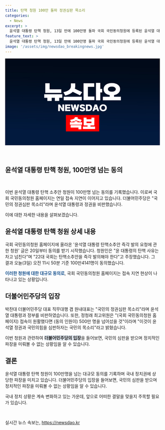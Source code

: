 ```yaml
---
title: 탄핵 청원 100만 돌파 정권심판 목소리
categories:
  - News
excerpt: >
  윤석열 대통령 탄핵 청원, 13일 만에 100만명 돌파 국회 국민동의청원에 등록된 윤석열 대통령 탄핵소추안 청원이 시작된 지 13일 만에 100만 명을 넘는 동의를 받았다. 청원인은 윤 대통령의 탄핵 사유는 차고 넘친다며 22대 국회는 탄핵소추안을 즉각 발의해야 한다고 주장했으며, 박찬대 민주당 대표는 국민의 정권심판 목소리라며 윤석열 대통령과 정부를 비판했다. 관련 의원들은 접속 지연과 함께 더 많은 동의가 있었을 것이라며 국민의 목소리로 보는 바를 강조했다. 
feature_text: >
  윤석열 대통령 탄핵 청원, 13일 만에 100만명 돌파 국회 국민동의청원에 등록된 윤석열 대통령 탄핵소추안 청원이 시작된 지 13일 만에 100만 명을 넘는 동의를 받았다. 청원인은 윤 대통령의 탄핵 사유는 차고 넘친다며 22대 국회는 탄핵소추안을 즉각 발의해야 한다고 주장했으며, 박찬대 민주당 대표는 국민의 정권심판 목소리라며 윤석열 대통령과 정부를 비판했다. 관련 의원들은 접속 지연과 함께 더 많은 동의가 있었을 것이라며 국민의 목소리로 보는 바를 강조했다. 
image: '/assets/img/newsdao_breakingnews.jpg'
---
```


<p><img src="/assets/img/newsdao_breakingnews.jpg" alt="firstkoreanews 속보" /></p>

<p data-ke-size="size16">&nbsp;</p>

<h2 data-ke-size="size26">윤석열 대통령 탄핵 청원, 100만명 넘는 동의</h2>

<p data-ke-size="size16">&nbsp;</p>

<p>이번 윤석열 대통령 탄핵 소추안 청원이 100만명 넘는 동의를 기록했습니다. 이로써 국회 국민동의청원 홈페이지는 연일 접속 지연이 이어지고 있습니다. 더불어민주당은 "국민의 정권심판 목소리"라며 윤석열 대통령과 정권을 비판했습니다.</p>

<p>이에 대한 자세한 내용을 살펴보겠습니다.</p>

<h2 data-ke-size="size24">윤석열 대통령 탄핵 청원 상세 내용</h2>

<p>국회 국민동의청원 홈페이지에 올라온 '윤석열 대통령 탄핵소추안 즉각 발의 요청에 관한 청원' 글은 20일부터 동의를 받기 시작했습니다. 청원인은 "윤 대통령의 탄핵 사유는 차고 넘친다"며 "22대 국회는 탄핵소추안을 즉각 발의해야 한다"고 주장했습니다. 그 결과 오늘(3일) 오전 11시 50분 기준 100만4141명이 동의했습니다.</p>

<p><b><span style="color: #1a5490;">이러한 청원에 대한 대규모 동의로</span></b>, 국회 국민동의청원 홈페이지는 접속 지연 현상이 나타나고 있는 상황입니다.</p>

<h2 data-ke-size="size24">더불어민주당의 입장</h2>

<p>박찬대 더불어민주당 대표 직무대행 겸 원내대표는 "국민의 정권심판 목소리"라며 윤석열 대통령과 정부를 비판하였습니다. 또한, 정청래 최고위원은 "(국회 국민동의청원 홈페이지) 접속이 원활했다면 (동의 인원이) 500만 명을 넘어섰을 것"이라며 "이것이 윤석열 정권과 국민의힘을 심판하자는 국민의 목소리"라고 밝혔습니다.</p>

<p>이번 청원과 관련하여 <b><span style="background-color: #21538527;">더불어민주당의 입장</span></b>을 들어보면, 국민의 심판을 받으며 정치적인 파장을 미뤄볼 수 없는 상황임을 알 수 있습니다.</p>

<h2 data-ke-size="size24">결론</h2>

<p>윤석열 대통령 탄핵 청원이 100만명을 넘는 대규모 동의를 기록하며 국내 정치권에 상당한 파장을 미치고 있습니다. 더불어민주당의 입장을 들어보면, 국민의 심판을 받으며 정치적인 파장을 미뤄볼 수 없는 상황임을 알 수 있습니다.</p>

<p>국내 정치 상황은 계속 변화하고 있는 가운데, 앞으로 어떠한 결말을 맞을지 주목할 필요가 있습니다.</p>

<p data-ke-size="size16">&nbsp;</p>
실시간 뉴스 속보는, <a href="https://newsdao.kr" rel="dofollow">https://newsdao.kr</a>


